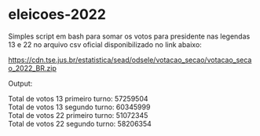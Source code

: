 # eleicoes-2022

Simples script em bash para somar os votos para presidente nas legendas 13 e 22 no arquivo csv oficial disponibilizado no link abaixo:

https://cdn.tse.jus.br/estatistica/sead/odsele/votacao_secao/votacao_secao_2022_BR.zip

Output:

Total de votos 13 primeiro turno: 57259504   
Total de votos 13 segundo turno: 60345999   
Total de votos 22 primeiro turno: 51072345   
Total de votos 22 segundo turno: 58206354   

